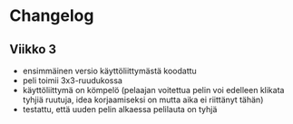 # Changelog

## Viikko 3

- ensimmäinen versio käyttöliittymästä koodattu
- peli toimii 3x3-ruudukossa
- käyttöliittymä on kömpelö (pelaajan voitettua pelin voi edelleen klikata tyhjiä ruutuja, idea korjaamiseksi on mutta aika ei riittänyt tähän)
- testattu, että uuden pelin alkaessa pelilauta on tyhjä

